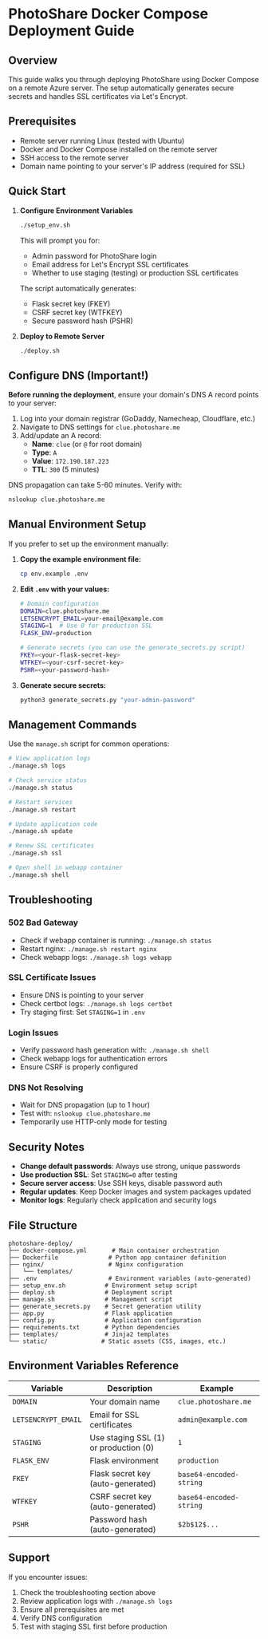 # PhotoShare Docker Compose Deployment Guide

## Overview

This guide walks you through deploying PhotoShare using Docker Compose on a remote Azure server. The setup automatically generates secure secrets and handles SSL certificates via Let's Encrypt.

## Prerequisites

- Remote server running Linux (tested with Ubuntu)
- Docker and Docker Compose installed on the remote server
- SSH access to the remote server
- Domain name pointing to your server's IP address (required for SSL)

## Quick Start

1. **Configure Environment Variables**
   ```bash
   ./setup_env.sh
   ```
   This will prompt you for:
   - Admin password for PhotoShare login
   - Email address for Let's Encrypt SSL certificates
   - Whether to use staging (testing) or production SSL certificates

   The script automatically generates:
   - Flask secret key (FKEY)
   - CSRF secret key (WTFKEY) 
   - Secure password hash (PSHR)

2. **Deploy to Remote Server**
   ```bash
   ./deploy.sh
   ```

## Configure DNS (Important!)

**Before running the deployment**, ensure your domain's DNS A record points to your server:

1. Log into your domain registrar (GoDaddy, Namecheap, Cloudflare, etc.)
2. Navigate to DNS settings for `clue.photoshare.me`
3. Add/update an A record:
   - **Name**: `clue` (or `@` for root domain)
   - **Type**: `A`
   - **Value**: `172.190.187.223`
   - **TTL**: `300` (5 minutes)

DNS propagation can take 5-60 minutes. Verify with:
```bash
nslookup clue.photoshare.me
```

## Manual Environment Setup

If you prefer to set up the environment manually:

1. **Copy the example environment file:**
   ```bash
   cp env.example .env
   ```

2. **Edit `.env` with your values:**
   ```bash
   # Domain configuration
   DOMAIN=clue.photoshare.me
   LETSENCRYPT_EMAIL=your-email@example.com
   STAGING=1  # Use 0 for production SSL
   FLASK_ENV=production
   
   # Generate secrets (you can use the generate_secrets.py script)
   FKEY=<your-flask-secret-key>
   WTFKEY=<your-csrf-secret-key>
   PSHR=<your-password-hash>
   ```

3. **Generate secure secrets:**
   ```bash
   python3 generate_secrets.py "your-admin-password"
   ```

## Management Commands

Use the `manage.sh` script for common operations:

```bash
# View application logs
./manage.sh logs

# Check service status
./manage.sh status

# Restart services
./manage.sh restart

# Update application code
./manage.sh update

# Renew SSL certificates
./manage.sh ssl

# Open shell in webapp container
./manage.sh shell
```

## Troubleshooting

### 502 Bad Gateway
- Check if webapp container is running: `./manage.sh status`
- Restart nginx: `./manage.sh restart nginx`
- Check webapp logs: `./manage.sh logs webapp`

### SSL Certificate Issues
- Ensure DNS is pointing to your server
- Check certbot logs: `./manage.sh logs certbot`
- Try staging first: Set `STAGING=1` in `.env`

### Login Issues
- Verify password hash generation with: `./manage.sh shell`
- Check webapp logs for authentication errors
- Ensure CSRF is properly configured

### DNS Not Resolving
- Wait for DNS propagation (up to 1 hour)
- Test with: `nslookup clue.photoshare.me`
- Temporarily use HTTP-only mode for testing

## Security Notes

- **Change default passwords**: Always use strong, unique passwords
- **Use production SSL**: Set `STAGING=0` after testing
- **Secure server access**: Use SSH keys, disable password auth
- **Regular updates**: Keep Docker images and system packages updated
- **Monitor logs**: Regularly check application and security logs

## File Structure

```
photoshare-deploy/
├── docker-compose.yml       # Main container orchestration
├── Dockerfile              # Python app container definition
├── nginx/                  # Nginx configuration
│   └── templates/
├── .env                    # Environment variables (auto-generated)
├── setup_env.sh           # Environment setup script
├── deploy.sh              # Deployment script
├── manage.sh              # Management script
├── generate_secrets.py    # Secret generation utility
├── app.py                 # Flask application
├── config.py              # Application configuration
├── requirements.txt       # Python dependencies
├── templates/             # Jinja2 templates
└── static/               # Static assets (CSS, images, etc.)
```

## Environment Variables Reference

| Variable | Description | Example |
|----------|-------------|---------|
| `DOMAIN` | Your domain name | `clue.photoshare.me` |
| `LETSENCRYPT_EMAIL` | Email for SSL certificates | `admin@example.com` |
| `STAGING` | Use staging SSL (1) or production (0) | `1` |
| `FLASK_ENV` | Flask environment | `production` |
| `FKEY` | Flask secret key (auto-generated) | `base64-encoded-string` |
| `WTFKEY` | CSRF secret key (auto-generated) | `base64-encoded-string` |
| `PSHR` | Password hash (auto-generated) | `$2b$12$...` |

## Support

If you encounter issues:

1. Check the troubleshooting section above
2. Review application logs with `./manage.sh logs`
3. Ensure all prerequisites are met
4. Verify DNS configuration
5. Test with staging SSL first before production 